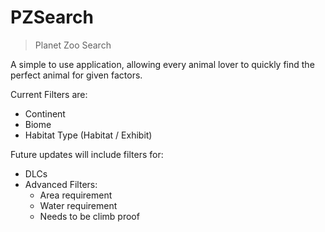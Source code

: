 # PZSearch

> Planet Zoo Search

A simple to use application, allowing every animal lover to quickly find the perfect animal for given factors.

Current Filters are:
- Continent
- Biome
- Habitat Type (Habitat / Exhibit)

Future updates will include filters for:
- DLCs
- Advanced Filters:
  - Area requirement
  - Water requirement
  - Needs to be climb proof

